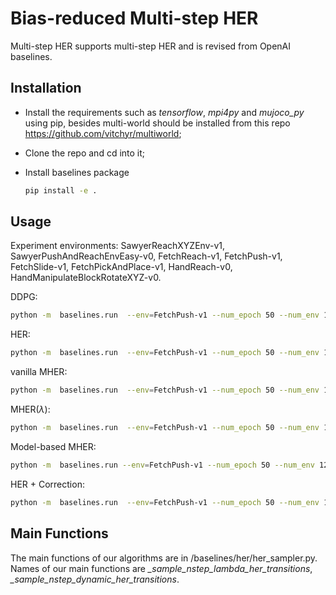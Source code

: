 # Bias-reduced Multi-step HER
Multi-step HER supports multi-step HER and is revised from OpenAI baselines.

## Installation
- Install the requirements such as *tensorflow*, *mpi4py* and *mujoco_py* using pip, besides multi-world should be installed from this repo https://github.com/vitchyr/multiworld;

- Clone the repo and cd into it;

- Install baselines package
    ```bash
    pip install -e .
    ```


## Usage
Experiment environments: SawyerReachXYZEnv-v1, SawyerPushAndReachEnvEasy-v0, FetchReach-v1, FetchPush-v1, FetchSlide-v1, FetchPickAndPlace-v1, HandReach-v0,  HandManipulateBlockRotateXYZ-v0.

DDPG:
```bash
python -m  baselines.run  --env=FetchPush-v1 --num_epoch 50 --num_env 12 --noher True --log_path=~/logs/FetchPush_env12/ --save_path=~/ddpg/fetchpush/
```
HER:
```bash
python -m  baselines.run  --env=FetchPush-v1 --num_epoch 50 --num_env 12 --log_path=~/logs/FetchPush_env12/ --save_path=~/her/fetchpush/
```
vanilla MHER:
```bash
python -m  baselines.run  --env=FetchPush-v1 --num_epoch 50 --num_env 12  --n_step 2 --mode nstep --log_path=~/logs/FetchPush_env12_nstep_2/ --save_path=~/policies/nstepher/fetchpush/
```
MHER($\lambda$):
```bash
python -m  baselines.run  --env=FetchPush-v1 --num_epoch 50 --num_env 12  --n_step 2 --mode lambda --lamb 0.7 --log_path=~/logs/FetchPush_env12_nstep_2/ --save_path=~/policies/mher_lambda/fetchpush/
```
Model-based MHER:
```bash
python -m  baselines.run --env=FetchPush-v1 --num_epoch 50 --num_env 12  --n_step 2 --mode dynamic --alpha 0.5 --log_path=~/logs/FetchPush_env12_nstep_2/ --save_path=~/policies/mmher/fetchpush/
```
HER + Correction:
```bash
python -m  baselines.run  --env=FetchPush-v1 --num_epoch 50 --num_env 12  --n_step 2 --mode correct --cor_rate 1 --log_path=~/logs/FetchPush_env12_nstep_2/ --save_path=~/policies/nstepher_correction/fetchpush/
```

## Main Functions
The main functions of our algorithms are in /baselines/her/her_sampler.py. Names of our main functions are *_sample_nstep_lambda_her_transitions*, *_sample_nstep_dynamic_her_transitions*.
